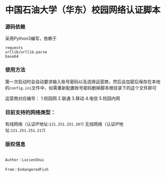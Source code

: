 # 中国石油大学（华东）校园网络认证脚本


### 源码依赖
采用Python3编写，依赖于

````
requests
urllib/urllib.parse
base64
````

### 使用方法
第一次启动时会自动要求输入账号密码以及选择运营商，然后会加密后保存在本地的`config.ini`文件中，如需重新配置账号密码删掉脚本根目录下的这个文件即可

运营商对应编号：
1.校园网
2.联通
3.移动
4.电信
5.校园内网


### 目前支持的网络类型：

有线网络（认证IP地址:`121.251.251.207`)
无线网络（认证IP地址:`121.251.251.217`)

### 版权信息

````

Author：LucienShui

From：EndangeredFish

````
